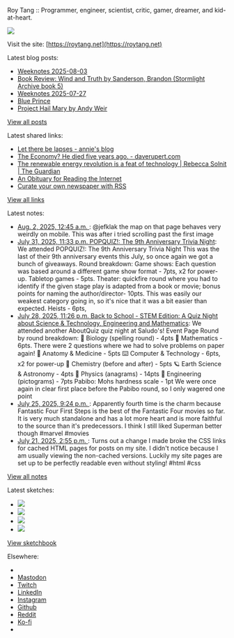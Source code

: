 Roy Tang :: Programmer, engineer, scientist, critic, gamer, dreamer, and kid-at-heart.

![](https://roytang.net/static/img/profile.jpg)

Visit the site: [https://roytang.net](https://roytang.net)

Latest blog posts:

- [Weeknotes 2025-08-03](https://roytang.net/2025/08/weeknotes-08-03/)
- [Book Review: Wind and Truth by Sanderson, Brandon (Stormlight Archive book 5)](https://roytang.net/2025/08/wind-and-truth/)
- [Weeknotes 2025-07-27](https://roytang.net/2025/07/weeknotes-07-27/)
- [Blue Prince](https://roytang.net/2025/07/blue-prince/)
- [Project Hail Mary by Andy Weir](https://roytang.net/2025/07/project-hail-mary/)

[View all posts](https://roytang.net/blog)

Latest shared links:

- [Let there be lapses - annie&#x27;s blog](https://roytang.net/2025/08/4dd44f4bd6099ab497a573e5f9774ecb/)
- [The Economy? He died five years ago. - daverupert.com](https://roytang.net/2025/08/04cc6bff50bf7e16a6a976dab8698df3/)
- [The renewable energy revolution is a feat of technology | Rebecca Solnit | The Guardian](https://roytang.net/2025/08/8be3bd56a6021b50054980313c2a9fff/)
- [An Obituary for Reading the Internet](https://roytang.net/2025/08/7aab097fecad30ff5e6a670e6339b9c6/)
- [Curate your own newspaper with RSS](https://roytang.net/2025/08/2e0bf1699ac0ca0f123a8c7621a32a2f/)

[View all links](https://roytang.net/links)

Latest notes:

- [Aug. 2, 2025, 12:45 a.m. ](https://roytang.net/2025/08/114954517162914512/): @jefklak the map on that page behaves very weirdly on mobile. This was after i tried scrolling past the first image
- [July 31, 2025, 11:33 p.m. POPQUIZ!: The 9th Anniversary Trivia Night](https://roytang.net/2025/07/popquiz-anniv9-vault/): We attended POPQUIZ!: The 9th Anniversary Trivia Night This was the last of their 9th anniversary events this July, so once again we got a bunch of giveaways. Round breakdown: Game shows: Each question was based around a different game show format - 7pts, x2 for power-up. Tabletop games - 5pts. Theater: quickfire round where you had to identify if the given stage play is adapted from a book or movie; bonus points for naming the author/director- 10pts. This was easily our weakest category going in, so it&#x27;s nice that it was a bit easier than expected. Heists - 6pts,
- [July 28, 2025, 11:26 p.m. Back to School - STEM Edition: A Quiz Night about Science &amp; Technology, Engineering and Mathematics](https://roytang.net/2025/07/aboutquiz-bts-stem/): We attended another AboutQuiz quiz night at Saludo&#x27;s! Event Page Round by round breakdown: 🧫 Biology (spelling round) - 4pts 🧮 Mathematics - 6pts. There were 2 questions where we had to solve problems on paper again! 💊 Anatomy &amp; Medicine - 5pts ⌨️ Computer &amp; Technology - 6pts, x2 for power-up 🧪 Chemistry (before and after) - 5pts 🪐 Earth Science &amp; Astronomy - 4pts 🫸 Physics (anagrams) - 14pts 👷 Engineering (pictograms) - 7pts Pabibo: Mohs hardness scale - 1pt We were once again in clear first place before the Pabibo round, so I only wagered one point
- [July 25, 2025, 9:24 p.m. ](https://roytang.net/2025/07/114914090850076579/): Apparently fourth time is the charm because Fantastic Four First Steps is the best of the Fantastic Four movies so far. It is very much standalone and has a lot more heart and is more faithful to the source than it&#x27;s predecessors. I think I still liked Superman better though #marvel #movies
- [July 21, 2025, 2:55 p.m. ](https://roytang.net/2025/07/114889910848913351/): Turns out a change I made broke the CSS links for cached HTML pages for posts on my site. I didn&#x27;t notice because I am usually viewing the non-cached versions. Luckily my site pages are set up to be perfectly readable even without styling! #html #css

[View all notes](https://roytang.net/notes)

Latest sketches:


- ![](https://roytang.net/media/cache/32/e6/32e6bccc49e8369f7e33d4b393e24821.jpg)
- ![](https://roytang.net/media/cache/6d/bb/6dbb65d9198fe1692eed00385ef079c4.jpg)
- ![](https://roytang.net/media/cache/55/78/5578c142afd534e31f9723865e041b14.jpg)
- ![](https://roytang.net/media/cache/ab/48/ab48f5f9b0480e3f07e72a0a6795f014.jpg)

[View sketchbook](https://roytang.net/albums/sketchbook)


Elsewhere:

- []()
- [Mastodon](https://indieweb.social/@roytang)
- [Twitch](https://twitch.tv/twitchyroy)
- [LinkedIn](https://www.linkedin.com/in/roytang)
- [Instagram](https://instagram.com/roytang0400)
- [Github](https://github.com/roytang)
- [Reddit](https://reddit.com/u/hungryroy)
- [Ko-fi](https://ko-fi.com/roytang)
- [](mailto:hello@roytang.net)